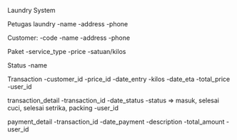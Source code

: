 Laundry System

Petugas laundry
-name
-address
-phone

Customer:
-code
-name
-address
-phone

Paket
-service_type
-price
-satuan/kilos

Status
-name

Transaction
-customer_id
-price_id
-date_entry
-kilos
-date_eta
-total_price
-user_id

transaction_detail
-transaction_id
-date_status
-status => masuk, selesai cuci, selesai setrika, packing
-user_id

payment_detail
-transaction_id
-date_payment
-description
-total_amount
-user_id
